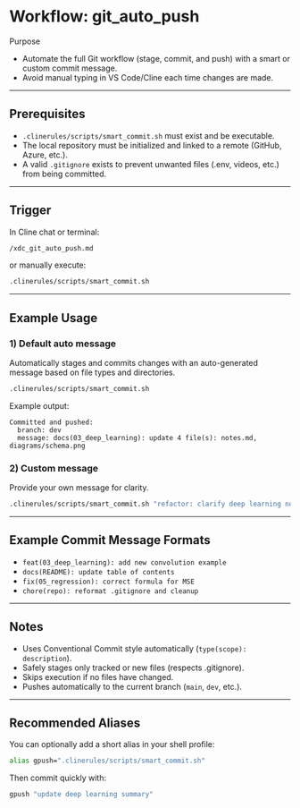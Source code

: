 # Workflow: git_auto_push

Purpose

* Automate the full Git workflow (stage, commit, and push) with a smart or custom commit message.
* Avoid manual typing in VS Code/Cline each time changes are made.

---

## Prerequisites

* `.clinerules/scripts/smart_commit.sh` must exist and be executable.
* The local repository must be initialized and linked to a remote (GitHub, Azure, etc.).
* A valid `.gitignore` exists to prevent unwanted files (.env, videos, etc.) from being committed.

---

## Trigger

In Cline chat or terminal:

```bash
/xdc_git_auto_push.md
```

or manually execute:

```bash
.clinerules/scripts/smart_commit.sh
```

---

## Example Usage

### 1) Default auto message

Automatically stages and commits changes with an auto-generated message based on file types and directories.

```bash
.clinerules/scripts/smart_commit.sh
```

Example output:

```
Committed and pushed:
  branch: dev
  message: docs(03_deep_learning): update 4 file(s): notes.md, diagrams/schema.png
```

### 2) Custom message

Provide your own message for clarity.

```bash
.clinerules/scripts/smart_commit.sh "refactor: clarify deep learning notes"
```

---

## Example Commit Message Formats

* `feat(03_deep_learning): add new convolution example`
* `docs(README): update table of contents`
* `fix(05_regression): correct formula for MSE`
* `chore(repo): reformat .gitignore and cleanup`

---

## Notes

* Uses Conventional Commit style automatically (`type(scope): description`).
* Safely stages only tracked or new files (respects .gitignore).
* Skips execution if no files have changed.
* Pushes automatically to the current branch (`main`, `dev`, etc.).

---

## Recommended Aliases

You can optionally add a short alias in your shell profile:

```bash
alias gpush=".clinerules/scripts/smart_commit.sh"
```

Then commit quickly with:

```bash
gpush "update deep learning summary"
```
